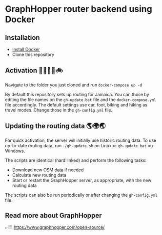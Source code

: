 
# GraphHopper router backend using Docker

## Installation

- [Install Docker](https://docs.docker.com/get-docker/)
- Clone this repository

## Activation 🚗🚶🏼‍♂️🚲

Navigate to the folder you just cloned and run `docker-compose up -d`

By default this repository sets up routing for Jamaica. You can those by editing the file names on the `gh-update.bat` file and the `docker-compose.yml` file accordingly. The default settings use car, foot, biking and hiking as travel modes. Change those in the `gh-config.yml` file.


## Updating the routing data 🌎🌍🌏

For quick activation, the server will initially use historic routing data.
To use up-to-date routing data, run `./gh-update.sh` on Linux or `gh-update.bat` on Windows.

The scripts are identical (hard linked) and perform the following tasks:
  - Download new OSM data if needed
  - Calculate new routing data
  - Start or restart the GraphHopper server, as appropriate, with the new routing data

The scripts can also be run periodically or after changing the `gh-config.yml` file.

## Read more about GraphHopper

👉🏼 https://www.graphhopper.com/open-source/